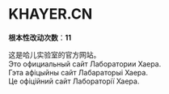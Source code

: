 KHAYER.CN
======

**根本性改动次数**：**11**

这是哈儿实验室的官方网站。  
Это официальный сайт Лаборатории Хаера.  
Гэта афіцыйны сайт Лабараторыі Хаера.  
Це офіційний сайт Лабораторії Хаера.